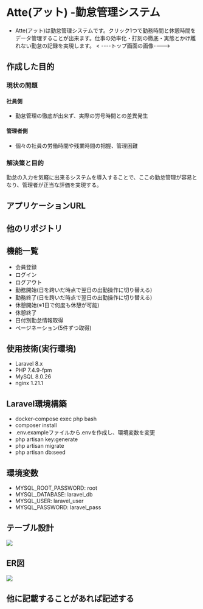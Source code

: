 # **Atte(アット) -勤怠管理システム**
- Atte(アット)は勤怠管理システムです。クリック1つで勤務時間と休憩時間をデータ管理することが出来ます。仕事の効率化・打刻の徹底・実態とかけ離れない勤怠の記録を実現します。
< ----トップ画面の画像---->

## 作成した目的
### 現状の問題
#### 社員側
- 勤怠管理の徹底が出来ず、実際の労号時間との差異発生
#### 管理者側
- 個々の社員の労働時間や残業時間の把握、管理困難
### 解決策と目的
勤怠の入力を気軽に出来るシステムを導入することで、ここの勤怠管理が容易となり、管理者が正当な評価を実現する。

## アプリケーションURL
<!-- - デプロイのURLを貼り付ける -->
<!-- - ログインなどがあれば、注意事項など -->

## 他のリポジトリ
<!-- - 関連するリポジトリがあれば記載する -->
<!-- - 例)バックエンドのリポジトリ、フロントエンドのリポジトリ -->

## 機能一覧
- 会員登録
- ログイン
- ログアウト
- 勤務開始(日を跨いだ時点で翌日の出勤操作に切り替える)
- 勤務終了(日を跨いだ時点で翌日の出勤操作に切り替える)
- 休憩開始(※1日で何度も休憩が可能)
- 休憩終了
- 日付別勤怠情報取得
- ページネーション(5件ずつ取得)


## 使用技術(実行環境)
- Laravel 8.x
- PHP 7.4.9-fpm
- MySQL 8.0.26
- nginx 1.21.1

## Laravel環境構築
- docker-compose exec php bash
- composer install
- .env.exampleファイルから.envを作成し、環境変数を変更
- php artisan key:generate
- php artisan migrate
- php artisan db:seed

<!-- ## 環境構築 -->
<!-- - 他の人でもプロジェクトを実行出来るようコマンドや編集ファイルを記載する -->

## 環境変数
- MYSQL_ROOT_PASSWORD: root
- MYSQL_DATABASE: laravel_db
- MYSQL_USER: laravel_user
- MYSQL_PASSWORD: laravel_pass

## テーブル設計
![](./table.drawio)

## ER図
![](./er.drawio)

## 他に記載することがあれば記述する
<!-- - 例)アカウントの種類(テストユーザーなど) -->